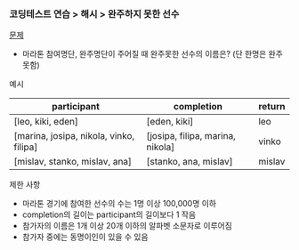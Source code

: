 ### 코딩테스트 연습 > 해시 > 완주하지 못한 선수  
[문제](https://programmers.co.kr/learn/courses/30/lessons/42576)  
- 마라톤 참여명단, 완주명단이 주어질 때 완주못한 선수의 이름은? (단 한명은 완주못함)  

예시   

| participant | completion | return |   
| --- | --- | --- |    
| [leo, kiki, eden] |	[eden, kiki] |	leo    
| [marina, josipa, nikola, vinko, filipa] | [josipa, filipa, marina, nikola] | vinko |    
| [mislav, stanko, mislav, ana] |	[stanko, ana, mislav] |	mislav |   

제한 사항  
- 마라톤 경기에 참여한 선수의 수는 1명 이상 100,000명 이하  
- completion의 길이는 participant의 길이보다 1 작음  
- 참가자의 이름은 1개 이상 20개 이하의 알파벳 소문자로 이루어짐  
- 참가자 중에는 동명이인이 있을 수 있음  


